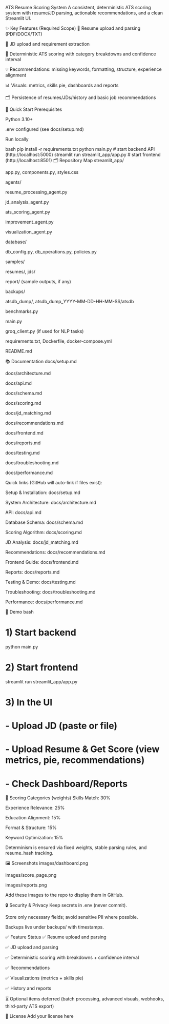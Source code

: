ATS Resume Scoring System
A consistent, deterministic ATS scoring system with resume/JD parsing, actionable recommendations, and a clean Streamlit UI.

✨ Key Features (Required Scope)
📄 Resume upload and parsing (PDF/DOCX/TXT)

📑 JD upload and requirement extraction

🎯 Deterministic ATS scoring with category breakdowns and confidence interval

💡 Recommendations: missing keywords, formatting, structure, experience alignment

📊 Visuals: metrics, skills pie, dashboards and reports

🗂️ Persistence of resumes/JDs/history and basic job recommendations

🚀 Quick Start
Prerequisites

Python 3.10+

.env configured (see docs/setup.md)

Run locally

bash
pip install -r requirements.txt
python main.py                      # start backend API (http://localhost:5000)
streamlit run streamlit_app/app.py  # start frontend (http://localhost:8501)
🗂️ Repository Map
streamlit_app/

app.py, components.py, styles.css

agents/

resume_processing_agent.py

jd_analysis_agent.py

ats_scoring_agent.py

improvement_agent.py

visualization_agent.py

database/

db_config.py, db_operations.py, policies.py

samples/

resumes/, jds/

report/ (sample outputs, if any)

backups/

atsdb_dump/, atsdb_dump_YYYY-MM-DD-HH-MM-SS/atsdb

benchmarks.py

main.py

groq_client.py (if used for NLP tasks)

requirements.txt, Dockerfile, docker-compose.yml

README.md

📚 Documentation
docs/setup.md

docs/architecture.md

docs/api.md

docs/schema.md

docs/scoring.md

docs/jd_matching.md

docs/recommendations.md

docs/frontend.md

docs/reports.md

docs/testing.md

docs/troubleshooting.md

docs/performance.md

Quick links (GitHub will auto-link if files exist):

Setup & Installation: docs/setup.md

System Architecture: docs/architecture.md

API: docs/api.md

Database Schema: docs/schema.md

Scoring Algorithm: docs/scoring.md

JD Analysis: docs/jd_matching.md

Recommendations: docs/recommendations.md

Frontend Guide: docs/frontend.md

Reports: docs/reports.md

Testing & Demo: docs/testing.md

Troubleshooting: docs/troubleshooting.md

Performance: docs/performance.md

🧭 Demo
bash
# 1) Start backend
python main.py

# 2) Start frontend
streamlit run streamlit_app/app.py

# 3) In the UI
# - Upload JD (paste or file)
# - Upload Resume & Get Score (view metrics, pie, recommendations)
# - Check Dashboard/Reports
🧮 Scoring Categories (weights)
Skills Match: 30%

Experience Relevance: 25%

Education Alignment: 15%

Format & Structure: 15%

Keyword Optimization: 15%

Determinism is ensured via fixed weights, stable parsing rules, and resume_hash tracking.

🖼️ Screenshots
images/dashboard.png

images/score_page.png

images/reports.png

Add these images to the repo to display them in GitHub.

🔒 Security & Privacy
Keep secrets in .env (never commit).

Store only necessary fields; avoid sensitive PII where possible.

Backups live under backups/ with timestamps.

✅ Feature Status
✅ Resume upload and parsing

✅ JD upload and parsing

✅ Deterministic scoring with breakdowns + confidence interval

✅ Recommendations

✅ Visualizations (metrics + skills pie)

✅ History and reports

⏳ Optional items deferred (batch processing, advanced visuals, webhooks, third‑party ATS export)

📄 License
Add your license here 